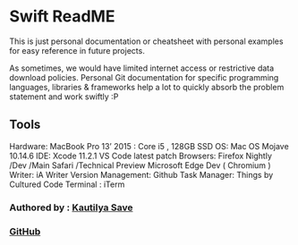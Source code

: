 # Swift ReadME

This is just personal documentation or cheatsheet with personal examples for easy reference in future projects.

As sometimes, we would have limited internet access or restrictive data download policies. Personal Git documentation for specific programming languages, libraries & frameworks help a lot to quickly absorb the problem statement and work swiftly :P

## Tools

Hardware: MacBook Pro 13’ 2015 : Core i5 , 128GB SSD
OS: Mac OS Mojave 10.14.6
IDE: Xcode 11.2.1
VS Code latest patch
Browsers: Firefox Nightly /Dev /Main
Safari /Technical Preview
Microsoft Edge Dev ( Chromium )
Writer: iA Writer
Version Management: Github
Task Manager: Things by Cultured Code
Terminal : iTerm

### Authored by : [Kautilya Save](https://sensehack.github.io/)

### [GitHub](https://github.com/SensehacK)
